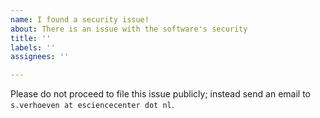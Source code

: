 ```yaml
---
name: I found a security issue!
about: There is an issue with the software's security
title: ''
labels: ''
assignees: ''

---
```


Please do not proceed to file this issue publicly; instead send an email to ``s.verhoeven at esciencecenter dot nl``.
